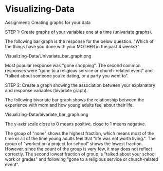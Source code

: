 # Visualizing-Data
Assignment: Creating graphs for your data

STEP 1: Create graphs of your variables one at a time (univariate graphs).

The following bar graph is the response for the below question.
"Which of the things have you done with your MOTHER in the past 4 weeks?"

Visualizing-Data/Univariate_bar_graph.png <attached file>

Most popular response was "gone shopping". The second common responses were "gone to a religious service or church-related event" and "talked about someone you’re dating, or a party you went to".



STEP 2: Create a graph showing the association between your explanatory and response variables (bivariate graph).

The following bivariate bar graph shows the relationship between the experience with mom and how young adults feel about their life.

Visualizing-Data/bivariate_bar_graph.png

The y-axis scale close to 0 means positive, close to 1 means negative.

The group of "none" shows the highest fraction, which means most of the time or all of the time young adults feel that  "life was not worth living.".
The group of "worked on a project for school" shows the lowest fraction. However, since the count of the group is very few, it may does not reflect correctly. 
The second lowest fraction of group is "talked about your school work or grades" and following "gone to a religious service or church-related event".

